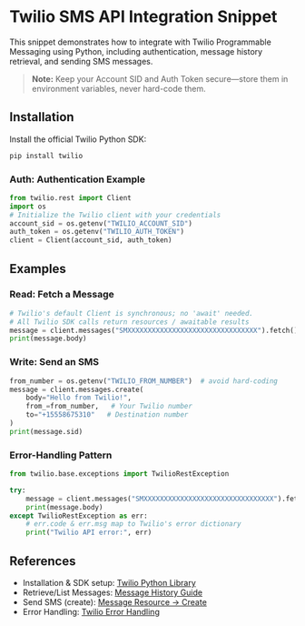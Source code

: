 # Twilio SMS API Integration Snippet

This snippet demonstrates how to integrate with Twilio Programmable Messaging using Python, including authentication, message history retrieval, and sending SMS messages.

> **Note:** Keep your Account SID and Auth Token secure—store them in environment variables, never hard-code them.

## Installation

Install the official Twilio Python SDK:

```bash
pip install twilio
```

### Auth: Authentication Example

```python
from twilio.rest import Client
import os
# Initialize the Twilio client with your credentials
account_sid = os.getenv("TWILIO_ACCOUNT_SID")
auth_token = os.getenv("TWILIO_AUTH_TOKEN")
client = Client(account_sid, auth_token)
```

## Examples

### Read: Fetch a Message

```python
# Twilio's default Client is synchronous; no 'await' needed.
# All Twilio SDK calls return resources / awaitable results
message = client.messages("SMXXXXXXXXXXXXXXXXXXXXXXXXXXXXXXXX").fetch()
print(message.body)
```

### Write: Send an SMS

```python
from_number = os.getenv("TWILIO_FROM_NUMBER")  # avoid hard-coding
message = client.messages.create(
    body="Hello from Twilio!",
    from_=from_number,   # Your Twilio number
    to="+15558675310"   # Destination number
)
print(message.sid)
```

### Error-Handling Pattern

```python
from twilio.base.exceptions import TwilioRestException

try:
    message = client.messages("SMXXXXXXXXXXXXXXXXXXXXXXXXXXXXXXXX").fetch()
    print(message.body)
except TwilioRestException as err:
    # err.code & err.msg map to Twilio's error dictionary
    print("Twilio API error:", err)
```

## References

- Installation & SDK setup: [Twilio Python Library](https://www.twilio.com/docs/libraries/reference/twilio-python/index.html)
- Retrieve/List Messages: [Message History Guide](https://www.twilio.com/docs/messaging/tutorials/how-to-retrieve-and-modify-message-history)
- Send SMS (create): [Message Resource -> Create](https://www.twilio.com/docs/messaging/api/message-resource)
- Error Handling: [Twilio Error Handling](https://www.twilio.com/docs/usage/errors#python)





